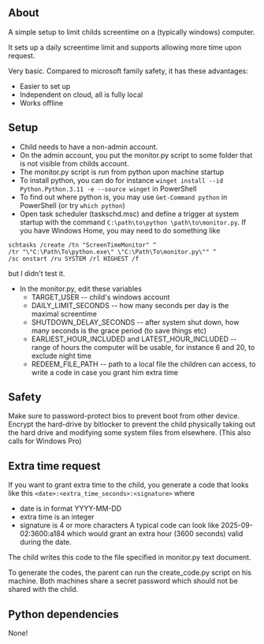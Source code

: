 ## About

A simple setup to limit childs screentime on a (typically windows) computer.

It sets up a daily screentime limit and supports allowing more time upon request.

Very basic. Compared to microsoft family safety, it has these advantages:

* Easier to set up
* Independent on cloud, all is fully local
* Works offline


## Setup

* Child needs to have a non-admin account.
* On the admin account, you put the monitor.py script to some folder that is not visible from childs account.
* The monitor.py script is run from python upon machine startup
* To install python, you can do for instance `winget install --id Python.Python.3.11 -e --source winget` in PowerShell
* To find out where python is, you may use `Get-Command python` in PowerShell (or try `which python`)
* Open task scheduler (taskschd.msc) and define a trigger at system startup with the command `C:\path\to\python \path\to\monitor.py`. If you have Windows Home, you may need to do something like 
```
schtasks /create /tn "ScreenTimeMonitor" ^
/tr "\"C:\Path\To\python.exe\" \"C:\Path\To\monitor.py\"" ^
/sc onstart /ru SYSTEM /rl HIGHEST /f
``` 
but I didn't test it.
* In the monitor.py, edit these variables
  * TARGET_USER -- child's windows account
  * DAILY_LIMIT_SECONDS -- how many seconds per day is the maximal screentime
  * SHUTDOWN_DELAY_SECONDS -- after system shut down, how many seconds is the grace period (to save things etc)
  * EARLIEST_HOUR_INCLUDED and LATEST_HOUR_INCLUDED -- range of hours the computer will be usable, for instance 6 and 20, to exclude night time
  * REDEEM_FILE_PATH -- path to a local file the children can access, to write a code in case you grant him extra time


## Safety

Make sure to password-protect bios to prevent boot from other device.
Encrypt the hard-drive by bitlocker to prevent the child physically taking out the hard drive and modifying some system files from elsewhere. (This also calls for Windows Pro)

## Extra time request

If you want to grant extra time to the child, you generate a code that looks like this `<date>:<extra_time_seconds>:<signature>` where
* date is in format YYYY-MM-DD
* extra time is an integer
* signature is 4 or more characters
A typical code can look like 2025-09-02:3600:a184 which would grant an extra hour (3600 seconds) valid during the date.

The child writes this code to the file specified in monitor.py text document.

To generate the codes, the parent can run the create_code.py script on his machine.
Both machines share a secret password which should not be shared with the child.


## Python dependencies

None!
